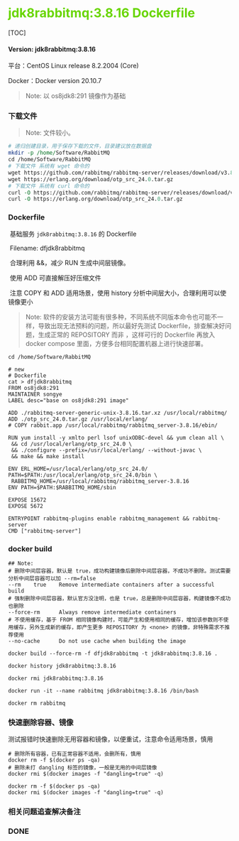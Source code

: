 # <font color=#69D600>jdk8rabbitmq:3.8.16 Dockerfile</font>

[TOC]

#### Version: jdk8rabbitmq:3.8.16

平台：CentOS Linux release 8.2.2004 (Core)

Docker：Docker version 20.10.7

> Note: 以 os8jdk8:291 镜像作为基础



### 下载文件

> Note: 文件较小。

```perl
# 递归创建目录，用于保存下载的文件，目录建议放在数据盘
mkdir -p /home/Software/RabbitMQ
cd /home/Software/RabbitMQ
# 下载文件 系统有 wget 命令的
wget https://github.com/rabbitmq/rabbitmq-server/releases/download/v3.8.16/rabbitmq-server-generic-unix-3.8.16.tar.xz
wget https://erlang.org/download/otp_src_24.0.tar.gz
# 下载文件 系统有 curl 命令的
curl -O https://github.com/rabbitmq/rabbitmq-server/releases/download/v3.8.16/rabbitmq-server-generic-unix-3.8.16.tar.xz
curl -O https://erlang.org/download/otp_src_24.0.tar.gz

```



### Dockerfile

​		基础服务 `jdk8rabbitmq:3.8.16` 的 Dockerfile

​		Filename: dfjdk8rabbitmq

​		合理利用 &&，减少 RUN 生成中间层镜像。

​		使用 ADD 可直接解压好压缩文件

​		注意 COPY 和 ADD 适用场景，使用 history 分析中间层大小，合理利用可以使镜像更小

> Note: 软件的安装方法可能有很多种，不同系统不同版本命令也可能不一样，导致出现无法预料的问题，所以最好先测试 Dockerfile，排查解决好问题，生成正常的 REPOSITORY 而非 <none> ，这样可行的 Dockerfile 再放入 docker compose 里面，方便多台相同配置机器上进行快速部署。

```
cd /home/Software/RabbitMQ

# new
# Dockerfile
cat > dfjdk8rabbitmq
FROM os8jdk8:291
MAINTAINER songye
LABEL desc="base on os8jdk8:291 image"

ADD ./rabbitmq-server-generic-unix-3.8.16.tar.xz /usr/local/rabbitmq/
ADD ./otp_src_24.0.tar.gz /usr/local/erlang/
# COPY rabbit.app /usr/local/rabbitmq/rabbitmq_server-3.8.16/ebin/

RUN yum install -y xmlto perl lsof unixODBC-devel && yum clean all \
 && cd /usr/local/erlang/otp_src_24.0 \
 && ./configure --prefix=/usr/local/erlang/ --without-javac \
 && make && make install

ENV ERL_HOME=/usr/local/erlang/otp_src_24.0/ PATH=$PATH:/usr/local/erlang/otp_src_24.0/bin \
 RABBITMQ_HOME=/usr/local/rabbitmq/rabbitmq_server-3.8.16
ENV PATH=$PATH:$RABBITMQ_HOME/sbin

EXPOSE 15672
EXPOSE 5672

ENTRYPOINT rabbitmq-plugins enable rabbitmq_management && rabbitmq-server
CMD ["rabbitmq-server"]

```



### docker build

```
## Note: 
# 删除中间层容器，默认是 true，成功构建镜像后删除中间层容器，不成功不删除。测试需要分析中间层容器可以加 --rm=false
--rm	true	Remove intermediate containers after a successful build
# 强制删除中间层容器，默认官方没注明，也是 true，总是删除中间层容器，构建镜像不成功也删除
--force-rm		Always remove intermediate containers
# 不使用缓存，基于 FROM 相同镜像构建时，可能产生和使用相同的缓存，增加该参数则不使用缓存，另外生成新的缓存，即产生更多 REPOSITORY 为 <none> 的镜像，非特殊需求不推荐使用
--no-cache		Do not use cache when building the image

docker build --force-rm -f dfjdk8rabbitmq -t jdk8rabbitmq:3.8.16 .

docker history jdk8rabbitmq:3.8.16

docker rmi jdk8rabbitmq:3.8.16

docker run -it --name rabbitmq jdk8rabbitmq:3.8.16 /bin/bash

docker rm rabbitmq

```



### 快速删除容器、镜像

​		测试报错时快速删除无用容器和镜像，以便重试，注意命令适用场景，慎用

```
# 删除所有容器，已有正常容器不适用，会删所有，慎用
docker rm -f $(docker ps -qa)
# 删除未打 dangling 标签的镜像，一般是无用的中间层镜像
docker rmi $(docker images -f "dangling=true" -q)

docker rm -f $(docker ps -qa)
docker rmi $(docker images -f "dangling=true" -q)

```







### 相关问题追查解决备注







### DONE